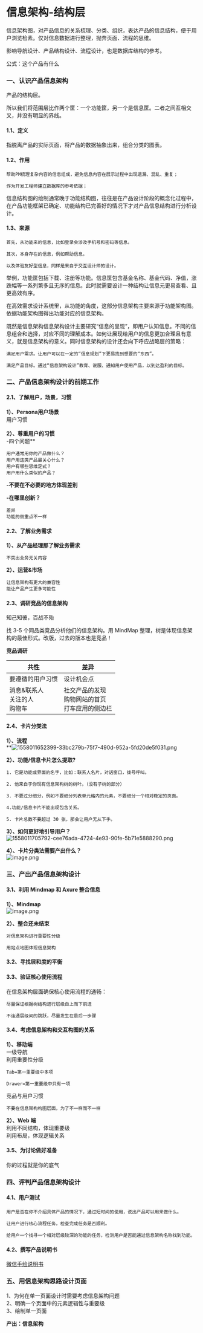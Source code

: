 # 信息架构-结构层

信息架构图，对产品信息的关系梳理、分类、组织，表达产品的信息结构，便于用户浏览检素。仅对信息数据进行整理，抛奔页面、流程的思维。

影响导航设计、产品结构设计、流程设计，也是数据库结构的参考。

公式：这个产品有什么

<a name="BHudk"></a>
### 一、认识产品信息架构
产品的结构层。

所以我们将范围层比作两个筐：一个功能筐，另一个是信息筐。二者之间互相交叉，并没有明显的界线。

<a name="Z1poL"></a>
#### 1.1、定义
指脱离产品的实际页面，将产品的数据抽象出来，组合分类的图表。

<a name="XqDsy"></a>
#### 1.2、作用
```
帮助PM梳理复杂内容的信息组成，避免信息内容在展示过程中出现遗漏、混乱、重复；

作为开发工程师建立数据库的参考依据；
```

信息结构图的绘制通常晚于功能结构图，往往是在产品设计阶段的概念化过程中，在产品功能框架已确定、功能结构已完善好的情况下才对产品信息结构进行分析设计。

<a name="g68PT"></a>
#### 1.3、来源
```
首先，从功能来的信息，比如登录会涉及手机号和密码等信息。

其次，本身存在的信息，例如帮助信息。

以及体验友好型信息，同样是来自于交互设计师的设计。
```

举例，功能筐包括下载、注册等功能。信息筐包含基金名称、基金代码、净值，涨跌幅等一系列繁多且无序的信息。此时就需要设计一种结构让信息元更易查看、且更高效有序。

在高效需求设计系统里，从功能的角度，这部分信息架构主要来源于功能架构图。依据功能架构图得出功能对应的信息架构。

既然是信息架构信息架构设计主要研究“信息的呈现”，即用户认知信息。不同的信息组合和选择，对应不同的理解成本。如何让展现给用户的信息更加合理且有意义，就是信息架构的意义。同时信息架构的设计还会向下呼应战略层的策略：

```
满足用户需求。让用户可以在一定的“信息规划”下更易找到想要的“东西”。

满足产品目标。通过“信息架构设计”教育、说服、通知用户使用产品，以到达盈利的目标。
```

<a name="Li5hg"></a>
### 二、产品信息架构设计的前期工作
<a name="Dk9L9"></a>
#### 2.1、了解用户，场景，习惯
**1）、Persona用户场景**<br />用户习惯<br />**<br />**2）、尊重用户的习惯**<br />**-四个问题**
```
用户通常用你的产品做什么？
用户用这类产品最关心什么？
用户有哪些思维定式？
用户用什么类似的产品？
```

**-不要在不必要的地方体现差别**

**-在哪里创新？**
```
差异
功能的侧重点不一样
```

<a name="ytCO2"></a>
#### 2.2、了解业务需求
**1）、从产品经理那了解业务需求**
```
不突出业务无关内容
```

**2）、运营&市场**
```
让信息架构有更大的兼容性
能让产品产生更多可能性
```

<a name="oy69x"></a>
#### 2.3、调研竞品的信息架构
知己知彼，百战不殆

找 3-5 个同品类竞品分析他们的信息架构。用 MindMap 整理，树是体现信息架构的最佳形式。改版，过去的版本也是竞品！

**竞品调研**

| 共性 | 差异 |
| --- | --- |
| 要遵循的用户习惯 | 设计机会点 |
| 消息&联系人<br />关注的人<br />购物车 | 社交产品的发现<br />购物网站的首页<br />打车应用的侧边栏 |

<a name="Vucwa"></a>
#### 2.4、卡片分类法
**1）、流程**<br />**![1558011652399-33bc279b-75f7-490d-952a-5fd20de5f031.png](https://cdn.nlark.com/yuque/0/2019/png/120638/1558074538866-a5551fea-68e9-404e-bc11-1a0dd624009a.png#align=left&display=inline&height=176&name=1558011652399-33bc279b-75f7-490d-952a-5fd20de5f031.png&originHeight=950&originWidth=1564&size=294928&status=done&width=289)


**2）、功能/信息卡片怎么提取?**
```
1. 它是功能或界面的名字，比如：联系人名片，对话窗口，拨号呼叫。

2. 他来自于你现有信息架构树的树叶。（没有子树的部分）

3. 不要过分细分，例如不要细分列表单元格内的元素，不要细分一个相对稳定的页面。

4.功能/信息卡片不能出现包含关系。

5. 卡片总数不要超过 30 张，那会让用户无从下手。
```

**3）、如何更好地引导用户？**<br />![1558011705792-cee76ada-4724-4e93-90fe-5b71e5888290.png](https://cdn.nlark.com/yuque/0/2019/png/120638/1558074570894-f0a0853c-a80e-4e41-8f33-3a70a9100c04.png#align=left&display=inline&height=180&name=1558011705792-cee76ada-4724-4e93-90fe-5b71e5888290.png&originHeight=365&originWidth=771&size=157143&status=done&width=381)

**4）、卡片分类法需要产出什么？**<br />![image.png](https://cdn.nlark.com/yuque/0/2019/png/120638/1558011710804-ac27e194-884f-434f-a926-55bdac231355.png#align=left&display=inline&height=272&name=image.png&originHeight=1121&originWidth=1675&size=564897&status=done&width=407)
<a name="wN1QU"></a>
### 
<a name="Wn5hu"></a>
### 三、产出产品信息架构设计
<a name="dBZpJ"></a>
#### 3.1、利用 Mindmap 和 Axure 整合信息
**1）、Mindmap**<br />![image.png](https://cdn.nlark.com/yuque/0/2019/png/120638/1558011972630-e601aec9-26ad-412f-8f2d-0b589680226c.png#align=left&display=inline&height=236&name=image.png&originHeight=520&originWidth=912&size=273772&status=done&width=414.545445560424)

**2）、整合还未结束**
```
对信息架构进行重要性分级

用站点地图体现信息架构
```

<a name="qVDUp"></a>
#### 3.2、寻找层和度的平衡

<a name="jSeSV"></a>
#### 3.3、验证核心使用流程
在信息架构层面确保核心使用流程的通畅：

```
尽量保证根据树结构进行层级自上而下前进

不连通层级间的跳跃，尽量发生在最后一步骤
```

<a name="Adi6U"></a>
#### 3.4、考虑信息架构和交互构图的关系
**1）、移动端**<br />一级导航<br />利用重要性分级
```
Tab=第一重要级中多项

Drawer=第一重要级中只有一项
```

竞品与用户习惯
```
不要在信息架构构图层面，为了不一样而不一样
```

**2）、Web 端**<br />利用不同结构，体现重要级<br />利用布局，体现逻辑关系

<a name="9nHlF"></a>
#### 3.5、为讨论做好准备
你的过程就是你的底气

<a name="nrFb4"></a>
### 四、评判产品信息架构设计
<a name="iJxp2"></a>
#### 4.1、用户测试
```
用户是否在你不介绍具体产品的情况下，通过短时间的使用，说出产品可以用来做什么。

让用户进行核心流程任务，检查完成任务是否顺利。

给用户一个找寻一个相对层级较深的功能的任务，检测用户是否能通过信息架构名称找到功能。
```

<a name="EIScJ"></a>
#### 4.2、撰写产品说明书
[微信手绘说明书](https://mubu.com/doc/explore/17480)

<a name="1ga25"></a>
### 五、用信息架构思路设计页面
1、为何在单一页面设计时需要考虑信息架构问题<br />2、明确一个页面中的元素逻辑性与重要级<br />3、绘制单一页面


**产出：信息架构**
